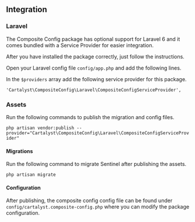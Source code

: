 ## Integration

### Laravel

The Composite Config package has optional support for Laravel 6 and it comes bundled with a Service Provider for easier integration.

After you have installed the package correctly, just follow the instructions.

Open your Laravel config file `config/app.php` and add the following lines.

In the `$providers` array add the following service provider for this package.

	'Cartalyst\CompositeConfig\Laravel\CompositeConfigServiceProvider',

### Assets

Run the following commands to publish the migration and config files.

`php artisan vendor:publish --provider="Cartalyst\CompositeConfig\Laravel\CompositeConfigServiceProvider"`

#### Migrations

Run the following command to migrate Sentinel after publishing the assets.

`php artisan migrate`

#### Configuration

After publishing, the composite config config file can be found under `config/cartalyst.composite-config.php` where you can modify the package configuration.
